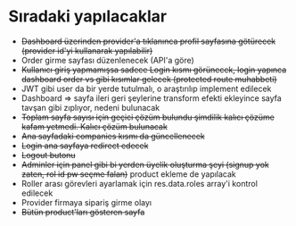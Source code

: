 # Sıradaki yapılacaklar

- ~~Dashboard üzerinden provider'a tıklanınca profil sayfasına götürecek (provider id'yi kullanarak yapılabilir)~~
- Order girme sayfası düzenlenecek (API'a göre)
- ~~Kullanıcı giriş yapmamışsa sadece Login kısmı görünecek, login yapınca dashboard order vs gibi kısımlar gelecek (protected route muhabbeti)~~
- JWT gibi user da bir yerde tutulmalı, o araştırılıp implement edilecek
- Dashboard => sayfa ileri geri şeylerine transform efekti ekleyince sayfa tavşan gibi zıplıyor, nedeni bulunacak
- ~~Toplam sayfa sayısı için geçici çözüm bulundu şimdilik kalıcı çözüme kafam yetmedi. Kalıcı çözüm bulunacak~~
- ~~Ana sayfadaki companies kısmı da güncellenecek~~
- ~~Login ana sayfaya redirect edecek~~
- ~~Logout butonu~~
- ~~Adminler için panel gibi bi yerden üyelik oluşturma şeyi (signup yok zaten, rol id pw seçme falan)~~ product ekleme de yapılacak
- Roller arası görevleri ayarlamak için res.data.roles array'i kontrol edilecek
- Provider firmaya sipariş girme olayı
- ~~Bütün product'ları gösteren sayfa~~